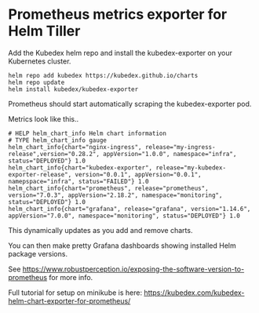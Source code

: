 # Prometheus metrics exporter for Helm Tiller

Add the Kubedex helm repo and install the kubedex-exporter on your Kubernetes cluster.

```
helm repo add kubedex https://kubedex.github.io/charts
helm repo update
helm install kubedex/kubedex-exporter
```

Prometheus should start automatically scraping the kubedex-exporter pod.

Metrics look like this..

```
# HELP helm_chart_info Helm chart information
# TYPE helm_chart_info gauge
helm_chart_info{chart="nginx-ingress", release="my-ingress-release",version="0.28.2", appVersion="1.0.0", namespace="infra", status="DEPLOYED"} 1.0
helm_chart_info{chart="kubedex-exporter", release="my-kubedex-exporter-release", version="0.0.1", appVersion="0.0.1", namepspace="infra", status="FAILED"} 1.0
helm_chart_info{chart="prometheus", release="prometheus", version="7.0.3", appVersion="2.18.2", namespace="monitoring", status="DEPLOYED"} 1.0
helm_chart_info{chart="grafana", release="grafana", version="1.14.6", appVersion="7.0.0", namespace="monitoring", status="DEPLOYED"} 1.0
```

This dynamically updates as you add and remove charts.

You can then make pretty Grafana dashboards showing installed Helm package versions.

See https://www.robustperception.io/exposing-the-software-version-to-prometheus for more info.

Full tutorial for setup on minikube is here: https://kubedex.com/kubedex-helm-chart-exporter-for-prometheus/
